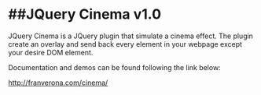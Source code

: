 ##JQuery Cinema v1.0
=====================================

JQuery Cinema is a JQuery plugin that simulate a cinema effect. The plugin create an overlay and send back every element in your webpage except your desire DOM element.

Documentation and demos can be found following the link below:

http://franverona.com/cinema/